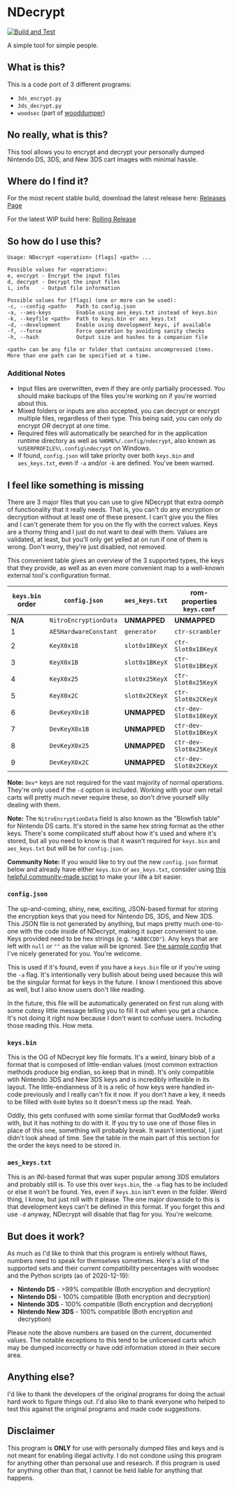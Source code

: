 # NDecrypt

[![Build and Test](https://github.com/SabreTools/NDecrypt/actions/workflows/build_and_test.yml/badge.svg)](https://github.com/SabreTools/NDecrypt/actions/workflows/build_and_test.yml)

A simple tool for simple people.

## What is this?

This is a code port of 3 different programs:

- `3ds_encrypt.py`
- `3ds_decrypt.py`
- `woodsec` (part of [wooddumper](https://github.com/TuxSH/wooddumper))

## No really, what is this?

This tool allows you to encrypt and decrypt your personally dumped Nintendo DS, 3DS, and New 3DS cart images with minimal hassle.

## Where do I find it?

For the most recent stable build, download the latest release here: [Releases Page](https://github.com/SabreTools/NDecrypt/releases)

For the latest WIP build here: [Rolling Release](https://github.com/SabreTools/NDecrypt/releases/tag/rolling)

## So how do I use this?

    Usage: NDecrypt <operation> [flags] <path> ...

    Possible values for <operation>:
    e, encrypt - Encrypt the input files
    d, decrypt - Decrypt the input files
    i, info    - Output file information

    Possible values for [flags] (one or more can be used):
    -c, --config <path>   Path to config.json
    -a, --aes-keys        Enable using aes_keys.txt instead of keys.bin
    -k, --keyfile <path>  Path to keys.bin or aes_keys.txt
    -d, --development     Enable using development keys, if available
    -f, --force           Force operation by avoiding sanity checks
    -h, --hash            Output size and hashes to a companion file

    <path> can be any file or folder that contains uncompressed items.
    More than one path can be specified at a time.

### Additional Notes

- Input files are overwritten, even if they are only partially processed. You should make backups of the files you're working on if you're worried about this.
- Mixed folders or inputs are also accepted, you can decrypt or encrypt multiple files, regardless of their type. This being said, you can only do encrypt _OR_ decrypt at one time.
- Required files will automatically be searched for in the application runtime directory as well as `%HOME%/.config/ndecrypt`, also known as `%USERPROFILE%\.config\ndecrypt` on Windows.
- If found, `config.json` will take priority over both `keys.bin` and `aes_keys.txt`, even if `-a` and/or `-k` are defined. You've been warned.

## I feel like something is missing

There are 3 major files that you can use to give NDecrypt that extra _oomph_ of functionality that it really needs. That is, you can't do any encryption or decryption without at least one of these present. I can't give you the files and I can't generate them for you on the fly with the correct values. Keys are a thorny thing and I just do not want to deal with them. Values are validated, at least, but you'll only get yelled at on run if one of them is wrong. Don't worry, they're just disabled, not removed.

This convenient table gives an overview of the 3 supported types, the keys that they provide, as well as an even more convenient map to a well-known external tool's configuration format.

| `keys.bin` order | `config.json` | `aes_keys.txt` | rom-properties `keys.conf` |
| --- | --- | --- | --- |
| **N/A** | `NitroEncryptionData` | **UNMAPPED** | **UNMAPPED** |
| 1 | `AESHardwareConstant` | `generator` | `ctr-scrambler` |
| 2 | `KeyX0x18` | `slot0x18KeyX` | `ctr-Slot0x18KeyX` |
| 3 | `KeyX0x1B` | `slot0x1BKeyX` | `ctr-Slot0x1BKeyX` |
| 4 | `KeyX0x25` | `slot0x25KeyX` | `ctr-Slot0x25KeyX` |
| 5 | `KeyX0x2C` | `slot0x2CKeyX` | `ctr-Slot0x2CKeyX` |
| 6 | `DevKeyX0x18` | **UNMAPPED** | `ctr-dev-Slot0x18KeyX` |
| 7 | `DevKeyX0x1B` | **UNMAPPED** | `ctr-dev-Slot0x1BKeyX` |
| 8 | `DevKeyX0x25` | **UNMAPPED** | `ctr-dev-Slot0x25KeyX` |
| 9 | `DevKeyX0x2C` | **UNMAPPED** | `ctr-dev-Slot0x2CKeyX` |

**Note:** `Dev*` keys are not required for the vast majority of normal operations. They're only used if the `-d` option is included. Working with your own retail carts will pretty much never require these, so don't drive yourself silly dealing with them.

**Note:** The `NitroEncryptionData` field is also known as the "Blowfish table" for Nintendo DS carts. It's stored in the same hex string format as the other keys. There's some complicated stuff about how it's used and where it's stored, but all you need to know is that it wasn't required for `keys.bin` and `aes_keys.txt` but will be for `config.json`.

**Community Note:** If you would like to try out the new `config.json` format below and already have either `keys.bin` or `aes_keys.txt`, consider using [this helpful community-made script](https://gist.github.com/Dimensional/82f212a0b35bcf9caaa2bc9a70b3a92a) to make your life a bit easier.

### `config.json`

The up-and-coming, shiny, new, exciting, JSON-based format for storing the encryption keys that you need for Nintendo DS, 3DS, and New 3DS. This JSON file is not generated by anything, but maps pretty much one-to-one with the code inside of NDecrypt, making it super convenient to use. Keys provided need to be hex strings (e.g. `"AABBCCDD"`). Any keys that are left with `null` or `""` as the value will be ignored. See [the sample config](https://github.com/SabreTools/NDecrypt/blob/master/config-default.json) that I've nicely generated for you. You're welcome.

This is used if it's found, even if you have a `keys.bin` file or if you're using the `-a` flag. It's intentionally very bullish about being used because this will be the singular format for keys in the future. I know I mentioned this above as well, but I also know users don't like reading.

In the future, this file will be automatically generated on first run along with some cutesy little message telling you to fill it out when you get a chance. It's not doing it right now because I don't want to confuse users. Including those reading this. How meta.

### `keys.bin`

This is the OG of NDecrypt key file formats. It's a weird, binary blob of a format that is composed of little-endian values (most common extraction methods produce big endian, so keep that in mind). It's only compatible wtih Nintendo 3DS and New 3DS keys and is incredibly inflexible in its layout. The little-endianness of it is a relic of how keys were handled in-code previously and I really can't fix it now. If you don't have a key, it needs to be filled with `0x00` bytes so it doesn't mess up the read. Yeah.

Oddly, this gets confused with some similar format that GodMode9 works with, but it has nothing to do with it. If you try to use one of those files in place of this one, something will probably break. It wasn't intentional, I just didn't look ahead of time. See the table in the main part of this section for the order the keys need to be stored in.

### `aes_keys.txt`

This is an INI-based format that was super popular among 3DS emulators and probably still is. To use this over `keys.bin`, the `-a` flag has to be included or else it won't be found. Yes, even if `keys.bin` isn't even in the folder. Weird thing, I know, but just roll with it please. The one major downside to this is that development keys can't be defined in this format. If you forget this and use `-d` anyway, NDecrypt will disable that flag for you. You're welcome.

## But does it work?

As much as I'd like to think that this program is entirely without flaws, numbers need to speak for themselves sometimes. Here's a list of the supported sets and their current compatibility percentages with woodsec and the Python scripts (as of 2020-12-19):

- **Nintendo DS** -  >99% compatible (Both encryption and decryption)
- **Nintendo DSi** - 100% compatible (Both encryption and decryption)
- **Nintendo 3DS** - 100% compatible (Both encryption and decryption)
- **Nintendo New 3DS** - 100% compatible (Both encryption and decryption)

Please note the above numbers are based on the current, documented values. The notable exceptions to this tend to be unlicensed carts which may be dumped incorrectly or have odd information stored in their secure area.

## Anything else?

I'd like to thank the developers of the original programs for doing the actual hard work to figure things out. I'd also like to thank everyone who helped to test this against the original programs and made code suggestions.

## Disclaimer

This program is **ONLY** for use with personally dumped files and keys and is not meant for enabling illegal activity. I do not condone using this program for anything other than personal use and research. If this program is used for anything other than that, I cannot be held liable for anything that happens.
